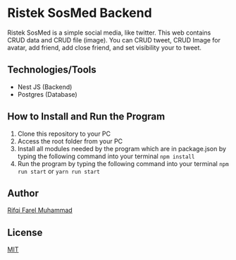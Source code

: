 # Ristek SosMed Backend
Ristek SosMed is a simple social media, like twitter. This web contains CRUD data and CRUD file (image). You can CRUD tweet, CRUD Image for avatar, add friend, add close friend, and set visibility your to tweet.

## Technologies/Tools
- Nest JS (Backend)
- Postgres (Database)

## How to Install and Run the Program
1. Clone this repository to your PC
2. Access the root folder from your PC
3. Install all modules needed by the program which are in package.json by typing the following command into your terminal
```npm install```
4. Run the program by typing the following command into your terminal
```npm run start```
or
```yarn run start```

## Author
[Rifqi Farel Muhammad](https://github.com/rifqifarelmuhammad)

## License
[MIT](https://github.com/rifqifarelmuhammad/ristek-sosmed-backend/blob/main/LICENSE.txt)